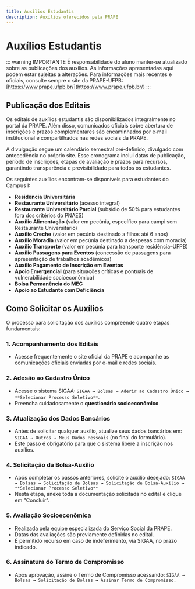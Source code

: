 ```yaml
---
title: Auxílios Estudantis
description: Auxílios oferecidos pela PRAPE
---
```


# Auxílios Estudantis

::: warning IMPORTANTE
É responsabilidade do aluno manter-se atualizado sobre as publicações dos auxílios. As informações apresentadas aqui podem estar sujeitas a alterações. Para informações mais recentes e oficiais, consulte sempre o site da PRAPE-UFPB: [https://www.prape.ufpb.br/](https://www.prape.ufpb.br/)
:::

## Publicação dos Editais

Os editais de auxílios estudantis são disponibilizados integralmente no portal da PRAPE. Além disso, comunicados oficiais sobre abertura de inscrições e prazos complementares são encaminhados por e‑mail institucional e compartilhados nas redes sociais da PRAPE.

A divulgação segue um calendário semestral pré‑definido, divulgado com antecedência no próprio site. Esse cronograma inclui datas de publicação, período de inscrições, etapas de avaliação e prazos para recursos, garantindo transparência e previsibilidade para todos os estudantes.

Os seguintes auxílios encontram-se disponíveis para estudantes do Campus I:

* **Residência Universitária**
* **Restaurante Universitário** (acesso integral)
* **Restaurante Universitário Parcial** (subsídio de 50% para estudantes fora dos critérios do PNAES)
* **Auxílio Alimentação** (valor em pecúnia, específico para campi sem Restaurante Universitário)
* **Auxílio Creche** (valor em pecúnia destinado a filhos até 6 anos)
* **Auxílio Moradia** (valor em pecúnia destinado a despesas com moradia)
* **Auxílio Transporte** (valor em pecúnia para transporte residência–UFPB)
* **Auxílio Passagens para Eventos** (concessão de passagens para apresentação de trabalhos acadêmicos)
* **Auxílio Pagamento de Inscrição em Eventos**
* **Apoio Emergencial** (para situações críticas e pontuais de vulnerabilidade socioeconômica)
* **Bolsa Permanência do MEC**
* **Apoio ao Estudante com Deficiência**

## Como Solicitar os Auxílios

O processo para solicitação dos auxílios compreende quatro etapas fundamentais:

### 1. Acompanhamento dos Editais

* Acesse frequentemente o site oficial da PRAPE e acompanhe as comunicações oficiais enviadas por e-mail e redes sociais.

### 2. Adesão ao Cadastro Único

* Acesse o sistema SIGAA: `SIGAA → Bolsas → Aderir ao Cadastro Único → **Selecionar Processo Seletivo**`.
* Preencha cuidadosamente o **questionário socioeconômico**.

### 3. Atualização dos Dados Bancários

* Antes de solicitar qualquer auxílio, atualize seus dados bancários em:
  `SIGAA → Outros → Meus Dados Pessoais` (no final do formulário).
* Este passo é obrigatório para que o sistema libere a inscrição nos auxílios.

### 4. Solicitação da Bolsa-Auxílio

* Após completar os passos anteriores, solicite o auxílio desejado:
  `SIGAA → Bolsas → Solicitação de Bolsas → Solicitação de Bolsa-Auxílio → **Selecionar Processo Seletivo**`
* Nesta etapa, anexe toda a documentação solicitada no edital e clique em "Concluir".

### 5. Avaliação Socioeconômica

* Realizada pela equipe especializada do Serviço Social da PRAPE.
* Datas das avaliações são previamente definidas no edital.
* É permitido recurso em caso de indeferimento, via SIGAA, no prazo indicado.

### 6. Assinatura do Termo de Compromisso

* Após aprovação, assine o Termo de Compromisso acessando: 
`SIGAA → Bolsas → Solicitação de Bolsas → Assinar Termo de Compromisso.`


